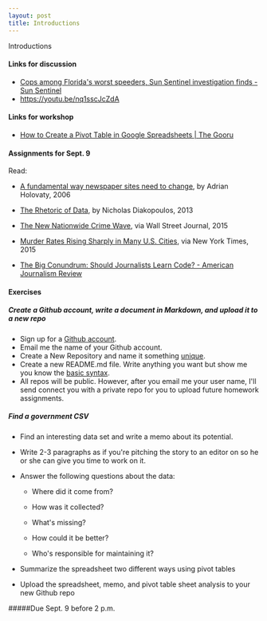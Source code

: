 ```yaml
---
layout: post
title: Introductions
---
```


Introductions

#### Links for discussion
- [Cops among Florida's worst speeders, Sun Sentinel investigation finds - Sun Sentinel](http://www.sun-sentinel.com/news/speeding-cops/fl-speeding-cops-20120211-story.html)
- https://youtu.be/nq1sscJcZdA

#### Links for workshop
- [How to Create a Pivot Table in Google Spreadsheets | The Gooru](http://www.thegooru.com/how-to-create-a-pivot-table-in-google-spreadsheets/)


#### Assignments for Sept. 9

Read: 

- [A fundamental way newspaper sites need to change](http://www.holovaty.com/writing/fundamental-change/), by Adrian Holovaty, 2006

- [The Rhetoric of Data](http://towcenter.org/blog/the-rhetoric-of-data/), by Nicholas Diakopoulos, 2013

- [The New Nationwide Crime Wave](http://www.wsj.com/articles/the-new-nationwide-crime-wave-1432938425), via Wall Street Journal, 2015

- [Murder Rates Rising Sharply in Many U.S. Cities](http://www.nytimes.com/2015/09/01/us/murder-rates-rising-sharply-in-many-us-cities.html?_r=0), via New York Times, 2015

- [The Big Conundrum: Should Journalists Learn Code? - American Journalism Review](http://ajr.org/2014/09/24/should-journalists-learn-code/)

#### Exercises

##### Create a Github account, write a document in Markdown, and upload it to a new repo
- Sign up for a [Github account](https://github.com/join).
- Email me the name of your Github account.
- Create a New Repository and name it something [unique](https://guides.github.com/activities/hello-world/#repository).
- Create a new README.md file. Write anything you want but show me you know the [basic syntax](https://github.com/adam-p/markdown-here/wiki/Markdown-Cheatsheet).
- All repos will be public. However, after you email me your user name, I'll send connect you with a private repo for you to upload future homework assignments.

##### Find a government CSV
- Find an interesting data set and write a memo about its potential.
- Write 2-3 paragraphs as if you're pitching the story to an editor on so he or she can give you time to work on it.
- Answer the following questions about the data:

  *  Where did it come from?

  *  How was it collected?

  *  What's missing?

  *  How could it be better?

  *  Who's responsible for maintaining it?

- Summarize the spreadsheet two different ways using pivot tables
- Upload the spreadsheet, memo, and pivot table sheet analysis to your new Github repo

#####Due Sept. 9 before 2 p.m.